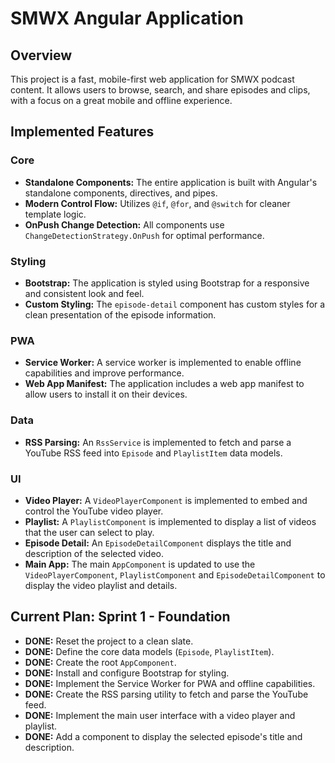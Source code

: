 # SMWX Angular Application

## Overview

This project is a fast, mobile-first web application for SMWX podcast content. It allows users to browse, search, and share episodes and clips, with a focus on a great mobile and offline experience.

## Implemented Features

### Core

*   **Standalone Components:** The entire application is built with Angular's standalone components, directives, and pipes.
*   **Modern Control Flow:** Utilizes `@if`, `@for`, and `@switch` for cleaner template logic.
*   **OnPush Change Detection:** All components use `ChangeDetectionStrategy.OnPush` for optimal performance.

### Styling

*   **Bootstrap:** The application is styled using Bootstrap for a responsive and consistent look and feel.
*   **Custom Styling:** The `episode-detail` component has custom styles for a clean presentation of the episode information.

### PWA

*   **Service Worker:** A service worker is implemented to enable offline capabilities and improve performance.
*   **Web App Manifest:** The application includes a web app manifest to allow users to install it on their devices.

### Data

*   **RSS Parsing:** An `RssService` is implemented to fetch and parse a YouTube RSS feed into `Episode` and `PlaylistItem` data models.

### UI

*   **Video Player:** A `VideoPlayerComponent` is implemented to embed and control the YouTube video player.
*   **Playlist:** A `PlaylistComponent` is implemented to display a list of videos that the user can select to play.
*   **Episode Detail:** An `EpisodeDetailComponent` displays the title and description of the selected video.
*   **Main App:** The main `AppComponent` is updated to use the `VideoPlayerComponent`, `PlaylistComponent` and `EpisodeDetailComponent` to display the video playlist and details.

## Current Plan: Sprint 1 - Foundation

*   **DONE:** Reset the project to a clean slate.
*   **DONE:** Define the core data models (`Episode`, `PlaylistItem`).
*   **DONE:** Create the root `AppComponent`.
*   **DONE:** Install and configure Bootstrap for styling.
*   **DONE:** Implement the Service Worker for PWA and offline capabilities.
*   **DONE:** Create the RSS parsing utility to fetch and parse the YouTube feed.
*   **DONE:** Implement the main user interface with a video player and playlist.
*   **DONE:** Add a component to display the selected episode's title and description.
